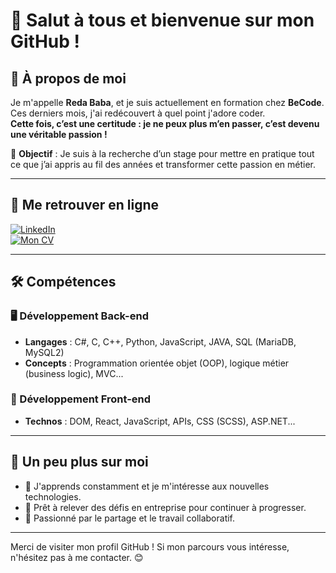# 👋 Salut à tous et bienvenue sur mon GitHub !

## 🚀 À propos de moi
Je m'appelle **Reda Baba**, et je suis actuellement en formation chez **BeCode**.  
Ces derniers mois, j'ai redécouvert à quel point j'adore coder.  
**Cette fois, c’est une certitude : je ne peux plus m’en passer, c’est devenu une véritable passion !**

🎯 **Objectif** : Je suis à la recherche d’un stage pour mettre en pratique tout ce que j’ai appris au fil des années et transformer cette passion en métier.  

---

## 🔗 Me retrouver en ligne
[![LinkedIn](https://img.shields.io/badge/LinkedIn-0A66C2?style=for-the-badge&logo=linkedin&logoColor=white)](https://www.linkedin.com/in/reda-baba-dev/)  
[![Mon CV](https://img.shields.io/badge/CV-Online-green?style=for-the-badge)](https://lime-corabel-15.tiiny.site/)

---

## 🛠 Compétences

### 🖥️ Développement Back-end
- **Langages** : C#, C, C++, Python, JavaScript, JAVA, SQL (MariaDB, MySQL2)
- **Concepts** : Programmation orientée objet (OOP), logique métier (business logic), MVC...

### 🎨 Développement Front-end
- **Technos** : DOM, React, JavaScript, APIs, CSS (SCSS), ASP.NET...

---

## 🌟 Un peu plus sur moi
- 🌱 J'apprends constamment et je m'intéresse aux nouvelles technologies.
- 💼 Prêt à relever des défis en entreprise pour continuer à progresser.
- 🤝 Passionné par le partage et le travail collaboratif.

---

Merci de visiter mon profil GitHub ! Si mon parcours vous intéresse, n'hésitez pas à me contacter. 😊
